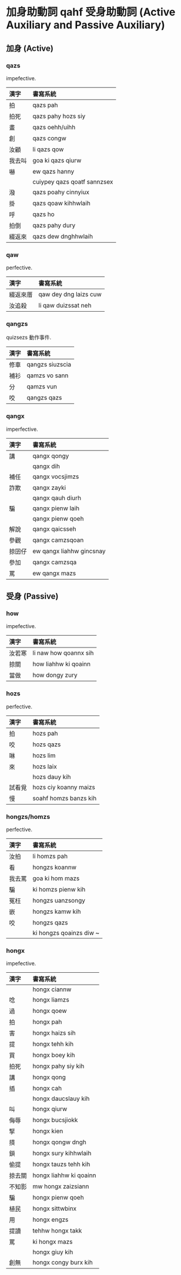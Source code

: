 # 加身助動詞 qahf 受身助動詞 (Active Auxiliary and Passive Auxiliary)

## 加身 (Active)

### qazs

impefective.

| 漢字 | 書寫系統 |
| :--- | :--- |
| 拍 | qazs pah |
| 拍死 | qazs pahy hozs siy |
| 畫 | qazs oehh/uihh |
| 創 | qazs congw |
| 汝顧 | li qazs qow |
| 我去叫 | goa ki qazs qiurw |
| 嚇 | ew qazs hanny |
| | cuiypey qazs qoatf sannzsex |
| 潑 | qazs poahy cinnyiux |
| 掛 | qazs qoaw kihhwlaih |
| 呼 | qazs ho |
| 拍倒 | qazs pahy dury |
| 綴返來 | qazs dew dnghhwlaih |

### qaw

perfective.

| 漢字 | 書寫系統 |
| :--- | :--- |
| 綴返來厝 | qaw dey dng laizs cuw |
| 汝追殺 | li qaw duizssat neh |

### qangzs

quizsezs 動作事件.

| 漢字 | 書寫系統 |
| :--- | :--- |
| 修車 | qangzs siuzscia |
| 補衫 | qamzs vo sann |
| 分 | qamzs vun |
| 咬 | qangzs qazs |

### qangx

imperfective.

| 漢字 | 書寫系統 |
| :--- | :--- |
| 講 | qangx qongy |
|| qangx dih |
| 補任 | qangx vocsjimzs |
| 詐欺 | qangx zayki |
|| qangx qauh diurh |
| 騙 | qangx pienw laih |
|| qangx pienw qoeh |
| 解說 | qangx qaicsseh |
| 參觀 | qangx camzsqoan |
| 掠囝仔 | ew qangx liahhw gincsnay |
| 參加 | qangx camzsqa |
| 罵 | ew qangx mazs |

## 受身 (Passive)

### how

impefective.

| 漢字 | 書寫系統 |
| :--- | :--- |
| 汝若寒 | li naw how qoannx sih |
| 掠關 | how liahhw ki qoainn |
| 當做 | how dongy zury |

### hozs

perfective.

| 漢字 | 書寫系統 |
| :--- | :--- |
| 拍 | hozs pah |
| 咬 | hozs qazs |
| 啉 | hozs lim |
| 來 | hozs laix |
|| hozs dauy kih |
| 試看覓 | hozs ciy koanny maizs |
| 慢 | soahf homzs banzs kih |

### hongzs/homzs

perfective.

| 漢字 | 書寫系統 |
| :--- | :--- |
| 汝拍 | li homzs pah |
| 看 | hongzs koannw |
| 我去罵 | goa ki hom mazs |
| 騙 | ki homzs pienw kih |
| 冤枉 | hongzs uanzsongy |
| 嵌 | hongzs kamw kih |
| 咬 | hongzs qazs |
|| ki hongzs qoainzs diw ~ |

### hongx

impefective.

| 漢字 | 書寫系統 |
| :--- | :--- |
|  | hongx ciannw |
| 唸 | hongx liamzs |
| 過 | hongx qoew |
| 拍 | hongx pah |
| 害 | hongx haizs sih |
| 提 | hongx tehh kih |
| 買 | hongx boey kih |
| 拍死 | hongx pahy siy kih |
| 講 | hongx qong |
| 插 | hongx cah |
|| hongx daucslauy kih |
| 叫 | hongx qiurw |
| 侮辱 | hongx bucsjiokk |
| 掔 | hongx kien |
| 摃 | hongx qongw dngh |
| 鎖 | hongx sury kihhwlaih |
| 偷提 | hongx tauzs tehh kih |
| 掠去關 | hongx liahhw ki qoainn |
| 不知影 | mw hongx zaizsiann |
| 騙 | hongx pienw qoeh |
| 植民 | hongx sittwbinx |
| 用 | hongx engzs |
| 提讀 | tehhw hongx takk |
| 罵 | ki hongx mazs |
|| hongx giuy kih |
| 創無 | hongx congy burx kih |
